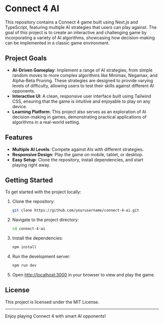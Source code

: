 # Connect 4 AI

This repository contains a Connect 4 game built using Next.js and TypeScript, featuring multiple AI strategies that users can play against. The goal of this project is to create an interactive and challenging game by incorporating a variety of AI algorithms, showcasing how decision-making can be implemented in a classic game environment.

## Project Goals

- **AI-Driven Gameplay**: Implement a range of AI strategies, from simple random moves to more complex algorithms like Minimax, Negamax, and Alpha-Beta Pruning. These strategies are designed to provide varying levels of difficulty, allowing users to test their skills against different AI opponents.
- **Interactive UI**: A clean, responsive user interface built using Tailwind CSS, ensuring that the game is intuitive and enjoyable to play on any device.
- **Learning Platform**: This project also serves as an exploration of AI decision-making in games, demonstrating practical applications of algorithms in a real-world setting.

## Features

- **Multiple AI Levels**: Compete against AIs with different strategies.
- **Responsive Design**: Play the game on mobile, tablet, or desktop.
- **Easy Setup**: Clone the repository, install dependencies, and start playing right away.

## Getting Started

To get started with the project locally:

1. Clone the repository:

   ```bash
   git clone https://github.com/yourusername/connect-4-ai.git
   ```
2. Navigate to the project directory:

   ```bash
   cd connect-4-ai
   ```
3. Install the dependencies:

   ```bash
   npm install
   ```
4. Run the development server:

   ```bash
   npm run dev
   ```
5. Open [http://localhost:3000](http://localhost:3000) in your browser to view and play the game.

## License

This project is licensed under the MIT License.

---

Enjoy playing Connect 4 with smart AI opponents!
